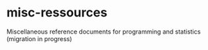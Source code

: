 misc-ressources
===============

Miscellaneous reference documents for programming and statistics (migration in progress)

